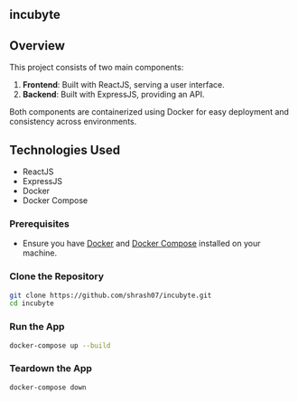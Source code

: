 ## incubyte

## Overview

This project consists of two main components:

1. **Frontend**: Built with ReactJS, serving a user interface.
2. **Backend**: Built with ExpressJS, providing an API.

Both components are containerized using Docker for easy deployment and consistency across environments.

## Technologies Used

- ReactJS
- ExpressJS
- Docker
- Docker Compose

### Prerequisites

- Ensure you have [Docker](https://www.docker.com/products/docker-desktop) and [Docker Compose](https://docs.docker.com/compose/) installed on your machine.

### Clone the Repository

```bash
git clone https://github.com/shrash07/incubyte.git
cd incubyte
```
### Run the App

```bash
docker-compose up --build
```
### Teardown the App

```bash
docker-compose down
```